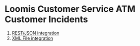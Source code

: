 # Loomis Customer Service ATM Customer Incidents

1. [REST/JSON integration](https://github.com/Loomis-us-sp/Incidents/blob/master/ATM/RestJson.md)
2. [XML File integration](https://github.com/Loomis-us-sp/Incidents/blob/master/ATM/XmlFile.md)
